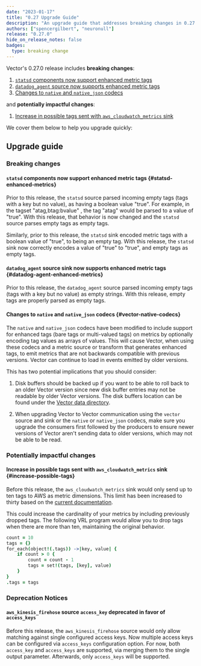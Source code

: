 ```yaml
---
date: "2023-01-17"
title: "0.27 Upgrade Guide"
description: "An upgrade guide that addresses breaking changes in 0.27.0"
authors: ["spencergilbert", "neuronull"]
release: "0.27.0"
hide_on_release_notes: false
badges:
  type: breaking change
---
```


Vector's 0.27.0 release includes **breaking changes**:

1. [`statsd` components now support enhanced metric tags](#statsd-enhanced-metrics)
2. [`datadog_agent` source now supports enhanced metric tags](#datadog-agent-enhanced-metrics)
3. [Changes to `native` and `native_json` codecs](#vector-native-codecs)

and **potentially impactful changes**:

1. [Increase in possible tags sent with `aws_cloudwatch_metrics` sink](#increase-possible-tags)

We cover them below to help you upgrade quickly:

## Upgrade guide

### Breaking changes

#### `statsd` components now support enhanced metric tags {#statsd-enhanced-metrics}

Prior to this release, the `statsd` source parsed incoming empty tags (tags with a key
but no value), as having a boolean value "true". For example, in the tagset
"atag,btag:bvalue" , the tag "atag" would be parsed to a value of "true".
With this release, that behavior is now changed and the `statsd` source parses empty tags
as empty tags.

Similarly, prior to this release, the `statsd` sink encoded metric tags with a boolean value
of "true", to being an empty tag.
With this release, the `statsd` sink now correctly encodes a value of "true" to "true", and
empty tags as empty tags.

#### `datadog_agent` source sink now supports enhanced metric tags {#datadog-agent-enhanced-metrics}

Prior to this release, the `datadog_agent` source parsed incoming empty tags (tags with
a key but no value) as empty strings. With this release, empty tags are properly parsed
as empty tags.

#### Changes to `native` and `native_json` codecs {#vector-native-codecs}

The `native` and `native_json` codecs have been modified to include support for enhanced tags (bare
tags or multi-valued tags) on metrics by optionally encoding tag values as arrays of values.  This
will cause Vector, when using these codecs and a metric source or transform that generates enhanced
tags, to emit metrics that are not backwards compatible with previous versions. Vector can continue
to load in events emitted by older versions.

This has two potential implications that you should consider:

1. Disk buffers should be backed up if you want to be able to roll back to an older Vector version
   since new disk buffer entries may not be readable by older Vector versions. The disk buffers
   location can be found under the
   [Vector data directory](/docs/reference/configuration/global-options/#data_dir).

2. When upgrading Vector to Vector communication using the `vector` source and sink or the `native`
   or `native_json` codecs, make sure you upgrade the consumers first followed by the producers to
   ensure newer versions of Vector aren't sending data to older versions, which may not be able to
   be read.

### Potentially impactful changes

#### Increase in possible tags sent with `aws_cloudwatch_metrics` sink {#increase-possible-tags}

Before this release, the `aws_cloudwatch_metrics` sink would only send up to ten
tags to AWS as metric dimensions. This limit has been increased to thirty based
on the [current documentation](https://docs.aws.amazon.com/AmazonCloudWatch/latest/APIReference/API_Metric.html).

This could increase the cardinality of your metrics by including previously dropped tags.
The following VRL program would allow you to drop tags when there are more than ten,
maintaining the original behavior.

```coffeescript
count = 10
tags = {}
for_each(object!(.tags)) ->|key, value| {
    if count > 0 {
        count = count - 1
        tags = set!(tags, [key], value)
    }
}
.tags = tags
```

### Deprecation Notices
#### `aws_kinesis_firehose` source `access_key` deprecated in favor of `access_keys`
Before this release, the `aws_kinesis_firehose` source would only allow matching against
single configured access keys. Now multiple access keys can be configured via `access_keys` configuration option.
For now, both `access_key` and `access_keys` are supported, via merging them to the single output parameter.
Afterwards, only `access_keys` will be supported.
